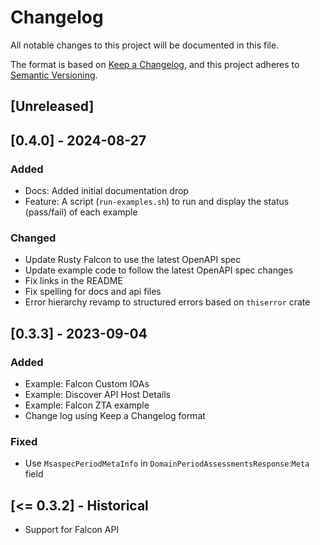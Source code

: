 # Changelog

All notable changes to this project will be documented in this file.

The format is based on [Keep a Changelog](https://keepachangelog.com/en/1.1.0/),
and this project adheres to [Semantic Versioning](https://semver.org/spec/v2.0.0.html).

## [Unreleased]

## [0.4.0] - 2024-08-27

### Added

- Docs: Added initial documentation drop
- Feature: A script (`run-examples.sh`) to run and display the status (pass/fail) of each example

### Changed

- Update Rusty Falcon to use the latest OpenAPI spec
- Update example code to follow the latest OpenAPI spec changes
- Fix links in the README
- Fix spelling for docs and api files
- Error hierarchy revamp to structured errors based on `thiserror` crate


## [0.3.3] - 2023-09-04

### Added

- Example: Falcon Custom IOAs
- Example: Discover API Host Details
- Example: Falcon ZTA example
- Change log using Keep a Changelog format

### Fixed

- Use `MsaspecPeriodMetaInfo` in `DomainPeriodAssessmentsResponse`:`Meta` field

## [<= 0.3.2] - Historical

- Support for Falcon API
